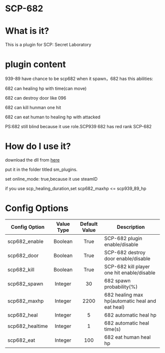 # SCP-682
# What is it?
This is a plugin for SCP: Secret Laboratory
# plugin content
939-89 have chance to be scp682 when it spawn，682 has this abilities:

682 can healing hp with time(can move)

682 can destroy door like 096

682 can kill hunman one hit

682 can eat human to healing hp with attacked

PS:682 still blind because it use role.SCP939
682 has red rank SCP-682
# How do I use it?
download the dll from [here](https://github.com/cushaw1/SCP-682/releases/tag/1.1)

put it in the folder titled sm_plugins.

set online_mode: true,because it use steamID

if you use scp_healing_duration,set scp682_maxhp <= scp939_89_hp
# Config Options
Config Option | Value Type | Default Value | Description
--- | :---: | :---: | ---
scp682_enable | Boolean | True | SCP-682 plugin enable/disable
scp682_door | Boolean | True | SCP-682 destroy door enable/disable
scp682_kill | Boolean | True | SCP-682 kill player one hit enable/disable
scp682_spawn | Integer | 30 | 682 spawn probability(%)
scp682_maxhp | Integer | 2200 | 682 healing max hp(automatic heal and eat heal)
scp682_heal | Integer | 5 | 682 automatic heal hp
scp682_healtime | Integer | 1 | 682 automatic heal time(s)
scp682_eat | Integer | 100 | 682 eat human heal hp

